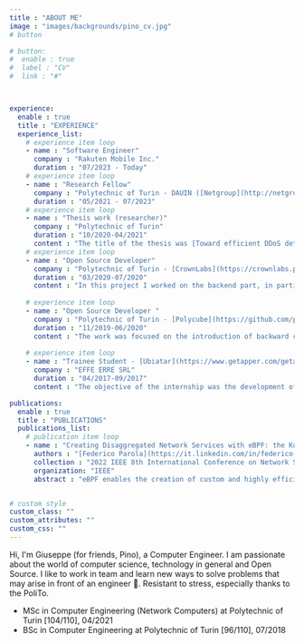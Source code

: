 ```yaml
---
title : "ABOUT ME"
image : "images/backgrounds/pino_cv.jpg"
# button

# button:
#  enable : true
#  label : "CV"
#  link : "#"



experience:
  enable : true
  title : "EXPERIENCE"
  experience_list:
    # experience item loop
    - name : "Software Engineer"
      company : "Rakuten Mobile Inc."
      duration : "07/2023 - Today"
    # experience item loop
    - name : "Research Fellow"
      company : "Polytechnic of Turin - DAUIN ([Netgroup](http://netgroup.polito.it/))"
      duration : "05/2021 - 07/2023"
    # experience item loop
    - name : "Thesis work (researcher)"
      company : "Polytechnic of Turin"
      duration : "10/2020-04/2021"
      content : "The title of the thesis was [Toward efficient DDoS detection with eBPF](https://webthesis.biblio.polito.it/18145/). During this thesis work I worked with Professor [Fulvio Risso](https://fulvio.frisso.net/) (supervisor) and also with the PhD students [Federico Parola](https://it.linkedin.com/in/federico-parola-5b496b200) and [Simone Magnani](https://s41m0n.github.io/)."
    # experience item loop
    - name : "Open Source Developer"
      company : "Polytechnic of Turin - [CrownLabs](https://crownlabs.polito.it/)"
      duration : "03/2020-07/2020"
      content : "In this project I worked on the backend part, in particular on the monitoring (Kube-Prometheus, Blackbox Exporter) and if necessary I also switched to the frontend (a little bit), working together with my team mates on the CrownLabs website and on the personal page of a student/professor."
      
    # experience item loop
    - name : "Open Source Developer "
      company : "Polytechnic of Turin - [Polycube](https://github.com/polycube-network/polycube)"
      duration : "11/2019-06/2020"
      content : "The work was focused on the introduction of backward compatible white-box monitoring for the cubes of the Polycube framework. I also had the chance to work with a nice team made up of various colleagues, PhD students and professors."
      
    # experience item loop
    - name : "Trainee Student - [Ubiatar](https://www.getapper.com/getapper-academy)"
      company : "EFFE ERRE SRL"
      duration : "04/2017-09/2017"
      content : "The objective of the internship was the development of a connection between the Ubiatar application and a hardware device such as the combat robot, which during the internship, in the test and production phase has been replaced by a Raspberry with a breadboard on which a small one has been made hardware project."

publications:
  enable : true
  title : "PUBLICATIONS"
  publications_list:
    # publication item loop
    - name : "Creating Disaggregated Network Services with eBPF: the Kubernetes Network Provider Use Case"
      authors : "[Federico Parola](https://it.linkedin.com/in/federico-parola-5b496b200), [Leonardo Di Giovanna](https://www.linkedin.com/in/leonardo-di-giovanna-1a5453107/), Giuseppe Ognibene, [Fulvio Risso](https://fulvio.frisso.net/)"
      collection : "2022 IEEE 8th International Conference on Network Softwarization (NetSoft)"
      organization: "IEEE"
      abstract : "eBPF enables the creation of custom and highly efficient network services. The most prominent examples of such services follow a monolithic approach: this makes the code hard to maintain, to extend and difficult to reuse. This paper leverages the Polycube framework to demonstrate that a disaggregated approach is feasible also with eBPF: it considers a complex network scenario, such as a complete Kubernetes network provider, presenting the resulting architecture and a preliminary perf. evaluation"


# custom style
custom_class: "" 
custom_attributes: "" 
custom_css: ""
---
```


Hi, I'm Giuseppe (for friends, Pino), a Computer Engineer. I am passionate about the world of computer science, technology in general and Open Source. I like to work in team and learn new ways to solve problems that may arise in front of an engineer 🤯. Resistant to stress, especially thanks to the PoliTo.

* MSc in Computer Engineering (Network Computers) at Polytechnic of Turin [104/110], 04/2021
* BSc in Computer Engineering at Polytechnic of Turin [96/110], 07/2018  